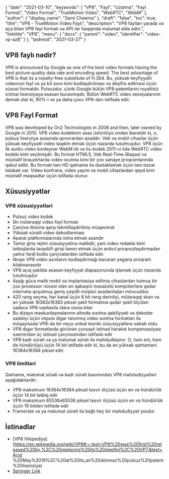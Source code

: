 {
  "date": "2021-03-10",
  "keywords": [
"VP8",
"Fayl",
"Uzatma",
"Fayl Format",
"Video Format",
"TrueMotion Video",
"WebRTC",
"WebM"
],
  "author": {
    "display_name": "Sami Cheema"
},
  "draft": "false",
  "toc": true,
  "title": "VP8 - TrueMotion Video Faylı",
  "description": "VP8 faylları yarada və aça bilən VP8 fayl formatı və API-lər haqqında məlumat əldə edin.",
  "linktitle": "VP8",
  "menu": {
    "docs": {
      "parent": "video",
      "identifier": "video-vp-az8"
}
},
  "lastmod": "2021-03-27"
}

## VP8 faylı nədir?

VP8 is announced by Google as one of the best video formats having the best picture quality data rate and encoding speed. The best advantage of VP8 is that its a royalty-free substitute of H.264. Bu, yüksək keyfiyyətli videonun fayl və ya bit axını kimi kodlaşdırılması və deşifrə edilməsi üçün xüsusi formatdır. Pulsuzdur, çünki Google bütün VP8 patentlərini royaltisiz ictimai lisenziyaya əsasən buraxmışdır. Bütün WebRTC video sessiyalarının demək olar ki, 90%-i və ya daha çoxu VP8-dən istifadə edir.

## VP8 Fayl Format

VP8 was developed by On2 Technologies in 2008 and then, later owned by Google in 2010. VP8 video kodekinin əsas üstünlüyü ondan ibarətdir ki, o, pulsuz lisenziya əsasında qonorardan azaddır. Veb və mobil cihazlar üçün yüksək keyfiyyətli video təqdim etmək üçün nəzərdə tutulmuşdur. VP8 üçün ilk audio-video konteyner WebM idi və bu kodek 2011-ci ildə WebRTC video kodeki kimi seçilmişdir. Bu format HTML5, Veb Real-Time Əlaqəsi və müxtəlif brauzerlərdə video oxutma kimi bir çox sənaye proqramlarında qəbul edilir. Bu formatı tam HD qətnamə ilə dəstəkləmək üçün tam bazar tələbatı var. Video konfrans, video yayım və mobil cihazlardan qeyd kimi müxtəlif məqsədlər üçün istifadə olunur.

## Xüsusiyyətlər ##

### VP8 xüsusiyyətləri
 
 *  Pulsuz video kodek
* Ən mütərəqqi video fayl formatı
* Çərçivə itkisinə qarşı təkmilləşdirilmiş müqavimət
* Yüksək sürətli video dekodlanması
* Aparat platformalarında ixtira etmək asandır
* Təmiz giriş rejimi xüsusiyyətinə malikdir, yəni video redaktə kimi tətbiqlərdə təsadüfi girişi təmin etmək üçün ardıcıl proqnozlaşdırmadan yalnız fərdi kodlu çərçivələrdən istifadə edir.
* libvpx VP8 video axınlarını kodlaşdırmağı bacaran yeganə proqram kitabxanasıdır
* VP8 açıq şəkildə əsasən keyfiyyət diapazonunda işləmək üçün nəzərdə tutulmuşdur
* Aşağı gücə malik mobil və implantasiya edilmiş cihazlardan tutmuş bir çox prosessor nüvəsi olan ən qabaqcıl masaüstü kompüterlərə qədər internetə qoşulmuş geniş çeşidli müştəri avadanlıqları mövcuddur.
* 420 rəng seçmə, hər kanal üçün 8 bit rəng dərinliyi, mütərəqqi skan və ən yüksək 16383x16383 piksel şəkil formatına qədər şəkil ölçüləri sadəcə VP8 vasitəsilə idarə oluna bilər
* Bu dizayn məskunlaşmalarının altında sıxılma qabiliyyəti və dekoder sadəliyi üçün impuls digər tanınmış video sıxılma formatları ilə müqayisədə VP8-də bir neçə unikal texniki xüsusiyyətlərə səbəb oldu.
* VP8 digər formatlarda görünən çoxsaylı istinad hərəkət kompensasiyası sxemindən üç istinad çərçivəsindən istifadə edir
* VP8 kadr sürəti və ya məlumat sürəti ilə məhdudlaşmır. O, həm eni, həm də hündürlüyü üçün 14 bit istifadə edir ki, bu da ən yüksək qətnaməni 16384x16384 piksel edir.

### VP8 limitləri

Qətnamə, məlumat sürəti və kadr sürəti baxımından VP8 məhdudiyyətləri aşağıdakılardır:

* VP8 maksimum 16384x16384 piksel təsvir ölçüsü üçün en və hündürlük üçün 14 bit tətbiq edir
* VP9 maksimum 65536x65536 piksel təsvir ölçüsü üçün en və hündürlük üçün 16 bitdən istifadə edir
* Framerate və ya məlumat sürəti ilə bağlı heç bir məhdudiyyət yoxdur
 
 
## İstinadlar

 * [VP8 Vikipediya](https://en.wikipedia.org/wiki/VP8#:~:text=VP8%20was%20first%20released%20by,%2C%20replacing%20its%20sleefini%2C%20VP7.&text=Açıq %20May%2019%2C%20at%20its,an%20dönməz%20pulsuz%20patent%20lisenziya)
 * [Springer Link](https://link.springer.com/chapter/10.1007/978-81-322-1157-0_32)

